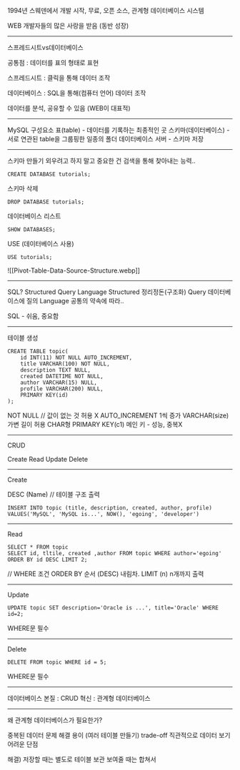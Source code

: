 1994년 스웨덴에서 개발 시작, 무료, 오픈 소스, 관계형 데이터베이스 시스템

WEB 개발자들의 많은 사랑을 받음 (동반 성장)

----
스프레드시트vs데이터베이스

공통점 : 데이터를 표의 형태로 표현

스프레드시트 : 클릭을 통해 데이터 조작

데이터베이스 : SQL을 통해(컴퓨터 언어) 데이터 조작

데이터를 분석, 공유할 수 있음 (WEB이 대표적)

---
MySQL 구성요소
표(table) - 데이터를 기록하는 최종적인 곳
스키마(데이터베이스) - 서로 연관된 table을 그룹핑한 일종의 폴더
데이터베이스 서버 - 스키마 저장

---
스키마 만들기
외우려고 하지 말고 중요한 건 검색을 통해 찾아내는 능력..

```MySQL
CREATE DATABASE tutorials;
```

스키마 삭제
```MySQL
DROP DATABASE tutorials;
```

데이터베이스 리스트
```MySQL
SHOW DATABASES;
```

USE (데이터베이스 사용)
```MySQL
USE tutorials;
```

![[Pivot-Table-Data-Source-Structure.webp]]

---
SQL?
Structured Query Language
Structured 정리정돈(구조화)
Query 데이터베이스에 질의
Language 공통의 약속에 따라..

SQL - 쉬움, 중요함

---
테이블 생성
```MySQL
CREATE TABLE topic(
	id INT(11) NOT NULL AUTO_INCREMENT,
	title VARCHAR(100) NOT NULL,
	description TEXT NULL,
	created DATETIME NOT NULL,
	author VARCHAR(15) NULL,
	profile VARCHAR(200) NULL,
	PRIMARY KEY(id)
);
```

NOT NULL // 값이 없는 것 허용 X
AUTO_INCREMENT 1씩 증가
VARCHAR(size) 가변 길이 허용 CHAR형
PRIMARY KEY(c1) 메인 키 - 성능, 중복X

---
CRUD

Create
Read
Update
Delete

---
Create

DESC (Name) // 테이블 구조 출력

```MySQL
INSERT INTO topic (title, description, created, author, profile) VALUES('MySQL', 'MySQL is...', NOW(), 'egoing', 'developer')
```

---
Read

```MySQL
SELECT * FROM topic
SELECT id, tltile, created ,author FROM topic WHERE author='egoing' ORDER BY id DESC LIMIT 2; 
```

// WHERE 조건
ORDER BY 순서 (DESC) 내림차.
LIMIT (n) n개까지 출력

---
Update


```MySQL
UPDATE topic SET description='Oracle is ...', title='Oracle' WHERE id=2;
```

WHERE문 필수


---
Delete
```MySQL
DELETE FROM topic WHERE id = 5;
```

WHERE문 필수


---
데이터베이스
본질 : CRUD
혁신 : 관계형 데이터베이스

---
왜 관계형 데이터베이스가 필요한가?

중복된 데이터 문제 해결 용이 (여러 테이블 만들기)
trade-off 직관적으로 데이터 보기 어려운 단점

해결)
저장할 때는 별도로 테이블 보관
	보여줄 때는 합쳐서